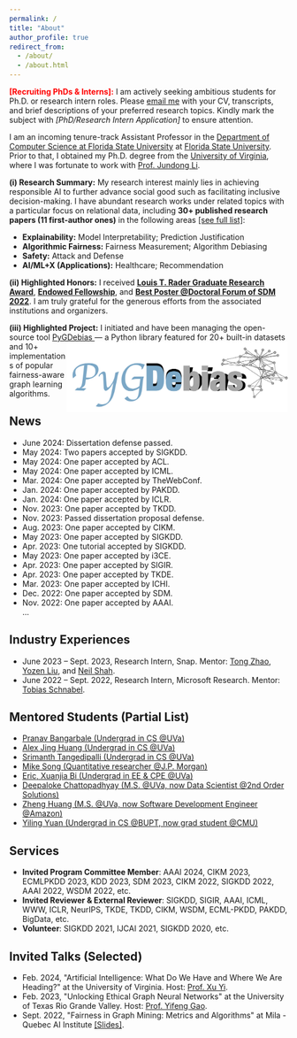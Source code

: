 ```yaml
---
permalink: /
title: "About"
author_profile: true
redirect_from:
  - /about/
  - /about.html
---
```




<span style="color:red">**\[Recruiting PhDs & Interns\]:**</span> I am actively seeking ambitious students for Ph.D. or research intern roles. Please [email me](mailto:yd6eb@virginia.edu) with your CV, transcripts, and brief descriptions of your preferred research topics. Kindly mark the subject with *[PhD/Research Intern Application]* to ensure attention.



I am an incoming tenure-track Assistant Professor in the [Department of Computer Science at Florida State University](https://www.cs.fsu.edu) at [Florida State University](https://www.fsu.edu/). Prior to that, I obtained my Ph.D. degree from the [University of Virginia](http://www.virginia.edu/), where I was fortunate to work with [Prof. Jundong Li](https://jundongli.github.io).


**(i) Research Summary:** My research interest mainly lies in achieving responsible AI to further advance social good such as facilitating inclusive decision-making. I have abundant research works under related topics with a particular focus on relational data, including **30+ published research papers (11 first-author ones)** in the following areas [[see full list]](https://scholar.google.com/citations?hl=en&user=_QUhuOMAAAAJ):

* **Explainability:** Model Interpretability; Prediction Justification  
* **Algorithmic Fairness:** Fairness Measurement; Algorithm Debiasing  
* **Safety:** Attack and Defense
* **AI/ML+X (Applications):** Healthcare; Recommendation  

**(ii) Highlighted Honors:** I received [**Louis T. Rader Graduate Research Award**](https://www.linkedin.com/posts/jundong-li-09151b5b_uva-research-phd-activity-7057847052566683648-0NzM?utm_source=share&utm_medium=member_desktop), [**Endowed Fellowship**](https://engineering.virginia.edu/yushun-dong-earns-endowed-graduate-fellowship), and [**Best Poster @Doctoral Forum of SDM 2022**](https://www.siam.org/conferences/cm/conference/sdm22). I am truly grateful for the generous efforts from the associated institutions and organizers.

**(iii) Highlighted Project:** I initiated and have been managing the open-source tool [PyGDebias <img src="../files/pygdebias.png" alt="" style="float:right;" width="400"/>](https://github.com/yushundong/PyGDebias) — a Python library featured for 20+ built-in datasets and 10+ implementations of popular fairness-aware graph learning algorithms. 


<!-- I have abundant interest in **Graph Mining**, e.g., **Spectral Graph Theory**, **Graph Neural Networks** and corresponding interdisciplinary topics. -->
<!-- My previous research experiences mainly lie in graph mining and feature fusion. -->

News
------
* June 2024: Dissertation defense passed.
* May 2024: Two papers accepted by SIGKDD.
* May 2024: One paper accepted by ACL.
* May 2024: One paper accepted by ICML.
* Mar. 2024: One paper accepted by TheWebConf.
* Jan. 2024: One paper accepted by PAKDD.
* Jan. 2024: One paper accepted by ICLR.
* Nov. 2023: One paper accepted by TKDD.
* Nov. 2023: Passed dissertation proposal defense.
* Aug. 2023: One paper accepted by CIKM.
* May 2023: One paper accepted by SIGKDD.
* Apr. 2023: One tutorial accepted by SIGKDD.
* May 2023: One paper accepted by i3CE.
* Apr. 2023: One paper accepted by SIGIR.
* Apr. 2023: One paper accepted by TKDE.
* Mar. 2023: One paper accepted by ICHI.
* Dec. 2022: One paper accepted by SDM.
* Nov. 2022: One paper accepted by AAAI.  
...
<!-- * July 2022: An interesting and comprehensive survey paper "Federated Graph Machine Learning: A Survey of Concepts, Techniques, and Applications" released. [\[arXiv\]](https://arxiv.org/pdf/2207.11812.pdf) [\[Blog in Chinese\]](https://mp.weixin.qq.com/s/w0_DSd-hteYGfWnwKEALNQ) -->
<!-- * Apr. 2022: An interesting and comprehensive survey paper "Fairness in Graph Mining: A Survey" released. [\[arXiv\]](https://arxiv.org/abs/2204.09888) [\[Blog in Chinese\]](https://github.com/yushundong/Fairness-in-Graph-Mining-A-Survey) -->


<!-- * Oct. 2022: One paper accepted by WSDM. -->
<!-- * Sept. 2022: One paper accepted by SIGKDD Explorations. -->
<!-- * Sept. 2022: One paper accepted as spotlight by FedGraph 2022. -->
<!-- * Aug. 2022: One tutorial accepted by ICDM 2022 [\[Webpage\]](https://yushundong.github.io/ICDM_2022_tutorial.html). -->
<!-- * May. 2022: Three papers accepted by SIGKDD 2022. -->
<!-- * Apr. 2022: Best Poster (Runner-Up) @Doctoral Forum of SDM. Thanks for the efforts of organizers. -->
<!-- * Apr. 2022: One paper accepted by IJCAI 2022. -->
<!-- * Apr. 2022: One paper accepted by SIGIR 2022. -->
<!-- * Jan. 2022: Two papers accepted by WWW 2022. -->
<!-- * Jan. 2022: One paper accepted by PAKDD 2022. -->
<!-- * Aug. 2021: One paper accepted by CIKM 2021. -->
<!-- * May 2021: One paper accepted by SIGKDD 2021. -->


Industry Experiences
------
* June 2023 – Sept. 2023, Research Intern, Snap. Mentor: [Tong Zhao](https://tzhao.io), [Yozen Liu](https://scholar.google.com/citations?user=i3U2JjEAAAAJ&hl=en), and [Neil Shah](https://nshah.net).
* June 2022 – Sept. 2022, Research Intern, Microsoft Research. Mentor: [Tobias Schnabel](https://www.microsoft.com/en-us/research/people/toschnab/). 



Mentored Students (Partial List)
------
* [Pranav Bangarbale (Undergrad in CS @UVa)](https://www.linkedin.com/in/pranav-bangarbale-42091721b/)
* [Alex Jing Huang (Undergrad in CS @UVa)](https://www.linkedin.com/in/alex-huang-1171ab211/)
* [Srimanth Tangedipalli (Undergrad in CS @UVa)](https://www.linkedin.com/in/srimanth-tangedipalli/)
* [Mike Song (Quantitative researcher @J.P. Morgan)](https://weihaosong.github.io)
* [Eric, Xuanjia Bi (Undergrad in EE & CPE @UVa)](https://www.linkedin.com/in/xuanjia-bi/)
* [Deepaloke Chattopadhyay (M.S. @UVa, now Data Scientist @2nd Order Solutions)](https://www.linkedin.com/in/deepaloke-chattopadhyay/)
* [Zheng Huang (M.S. @UVa, now Software Development Engineer @Amazon)](https://www.linkedin.com/in/zheng-huang-39822a1a2/)
* [Yiling Yuan (Undergrad in CS @BUPT, now grad student @CMU)](https://www.linkedin.com/in/yilingyuan/?locale=en_US)
<!-- * * Edward Wei (Undergrad in CS @UVa) -->
<!-- * Kerui Huang (Undergrad in CS @UVa) -->
<!-- * Eric, Xuanjia Bi (Undergrad in EE & CPE @UVa) -->
<!-- * Srimanth Tangedipalli (Undergrad in CS @UVa) -->
<!-- * Mike Song (Quantitative researcher @J.P. Morgan) -->
<!-- * Deepaloke Chattopadhyay (M.S. @UVa, now Data Scientist @2nd Order Solutions) -->
<!-- * Chen Fan (M.S. @UMass) -->
<!-- * Srimanth Tangedipalli (B.S. in Computer Science @UVa) -->
<!-- * Nitin Maddi (B.S. in Computer Science @UVa) -->


Services
------
<!-- * **Invited Program Committee Co-Chairs**: SDM 2023. -->
* **Invited Program Committee Member**: AAAI 2024, CIKM 2023, ECMLPKDD 2023, KDD 2023, SDM 2023, CIKM 2022, SIGKDD 2022, AAAI 2022, WSDM 2022, etc.
* **Invited Reviewer & External Reviewer**:
SIGKDD, SIGIR, AAAI, ICML, WWW, ICLR, NeurIPS, TKDE, TKDD, CIKM, WSDM, ECML-PKDD, PAKDD, BigData, etc.
* **Volunteer**: SIGKDD 2021, IJCAI 2021, SIGKDD 2020, etc.

<!-- * CIKM 2021. -->
<!-- * **Reviewer & External Reviewer**: TKDE, TKDD, SIGKDD'21, SIGIR'21, ICML'21, PAKDD'21, WWW'21, ICLR'20, WSDM'21, BigData'20, SIGKDD'20, SIGIR'20, NeurIPS'20, WWW'20, ECML-PKDD'20, CIKM'20. -->


Invited Talks (Selected)
------
* Feb. 2024, "Artificial Intelligence: What Do We Have and Where We Are Heading?" at the University of Virginia. Host: [Prof. Xu Yi](https://engineering.virginia.edu/faculty/xu-yi).
* Feb. 2023, "Unlocking Ethical Graph Neural Networks" at the University of Texas Rio Grande Valley.  Host: [Prof. Yifeng Gao](https://www.utrgv.edu/csci/faculty/yifeng-gao/index.htm).
* Sept. 2022, "Fairness in Graph Mining: Metrics and Algorithms" at Mila - Quebec AI Institute [\[Slides\]](http://yushundong.github.io/files/Fairness_Invited_Talk.pdf).
<!-- * Sept. 2022, "Learning Causal Effects on Hypergraphs" at Microsoft Research.  -->


